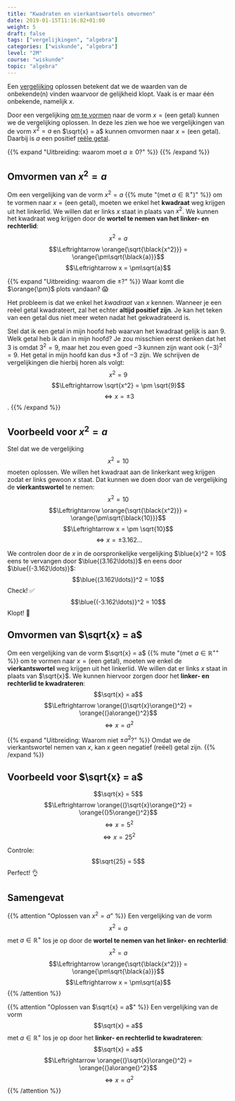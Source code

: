 ```yaml
---
title: "Kwadraten en vierkantswortels omvormen"
date: 2019-01-15T11:16:02+01:00
weight: 5
draft: false
tags: ["vergelijkingen", "algebra"]
categories: ["wiskunde", "algebra"]
level: "2M"
course: "wiskunde"
topic: "algebra"
---
```

Een [vergelijking](../intro) oplossen betekent dat we de waarden van de onbekende(n) vinden waarvoor de gelijkheid klopt. Vaak is er maar één onbekende, namelijk $x$.

Door een vergelijking [om te vormen](../omvormen) naar de vorm 
$x = \text{(een getal)}$
kunnen we de vergelijking oplossen. In deze les zien we hoe we vergelijkingen van de vorm $x^2 = a$ en $\sqrt{x} = a$ kunnen omvormen naar $x = \text{(een getal)}$. Daarbij is $a$ een positief [reële getal](../../verzamelingen/reele_getallen).

{{% expand "Uitbreiding: waarom moet $a\geq 0$?" %}}
{{% /expand %}}

## Omvormen van $x^2 = a$
Om een vergelijking van de vorm $x^2 = a$ {{% mute "(met $a \in \mathbb{R}^+$)" %}} om te vormen naar $x = \text{(een getal)}$, moeten we enkel het **kwadraat** weg krijgen uit het linkerlid. We willen dat er links $x$ staat in plaats van $x^2$. We kunnen het kwadraat weg krijgen door de **wortel te nemen van het linker- en rechterlid**:
$$x^2 = a$$
$$\Leftrightarrow \orange{\sqrt{\black{x^2}}} = \orange{\pm\sqrt{\black{a}}}$$
$$\Leftrightarrow x = \pm\sqrt{a}$$

{{% expand "Uitbreiding: waarom die $\pm$?" %}}
Waar komt die $\orange{\pm}$ plots vandaan? :scream:

Het probleem is dat we enkel het *kwadraat* van $x$ kennen. Wanneer je een reëel getal kwadrateert, zal het echter **altijd positief zijn**. Je kan het teken van een getal dus niet meer weten nadat het gekwadrateerd is.

Stel dat ik een getal in mijn hoofd heb waarvan het kwadraat gelijk is aan $9$. Welk getal heb ik dan in mijn hoofd? Je zou misschien eerst denken dat het $3$ is omdat $3^2 = 9$, maar het zou even goed $-3$ kunnen zijn want ook $(-3)^2=9$. Het getal in mijn hoofd kan dus $+3$ of $-3$ zijn. We schrijven de vergelijkingen die hierbij horen als volgt:
$$x^2 = 9$$
$$\Leftrightarrow \sqrt{x^2} = \pm \sqrt{9}$$
$$\Leftrightarrow x=\pm 3$$.
{{% /expand %}}


## Voorbeeld voor $x^2 = a$
Stel dat we de vergelijking
$$x^2 = 10$$
moeten oplossen. We willen het kwadraat aan de linkerkant weg krijgen zodat er links gewoon $x$ staat. Dat kunnen we doen door van de vergelijking de **vierkantswortel** te nemen:
$$x^2 = 10$$
$$\Leftrightarrow \orange{\sqrt{\black{x^2}}} = \orange{\pm\sqrt{\black{10}}}$$
$$\Leftrightarrow x = \pm \sqrt{10}$$
$$\Leftrightarrow x = \pm 3.162\ldots$$


We controlen door de $x$ in de oorspronkelijke vergelijking $\blue{x}^2 = 10$ eens te vervangen door $\blue{(3.162\ldots)}$ en eens door $\blue{(-3.162\ldots)}$:
$$\blue{(3.162\ldots)}^2 = 10$$ Check! :white_check_mark:
$$\blue{(-3.162\ldots)}^2 = 10$$
Klopt! :facepunch:

## Omvormen van $\sqrt{x} = a$
Om een vergelijking van de vorm $\sqrt{x} = a$ {{% mute "(met $a \in \mathbb{R}^+$" %}} om te vormen naar $x = \text{(een getal)}$, moeten we enkel de **vierkantswortel** weg krijgen uit het linkerlid. We willen dat er links $x$ staat in plaats van $\sqrt{x}$. We kunnen hiervoor zorgen door het **linker- en rechterlid te kwadrateren**:
$$\sqrt{x} = a$$
$$\Leftrightarrow \orange{(}\sqrt{x}\orange{)^2} = \orange{(}a\orange{)^2}$$
$$\Leftrightarrow x = a^2$$

{{% expand "Uitbreiding: Waarom niet $\pm a^2$?" %}}
Omdat we de vierkantswortel nemen van $x$, kan $x$ geen negatief (reëel) getal zijn.
{{% /expand %}}

## Voorbeeld voor $\sqrt{x} = a$
$$\sqrt{x} = 5$$
$$\Leftrightarrow \orange{(}\sqrt{x}\orange{)^2} = \orange{(}5\orange{)^2}$$
$$\Leftrightarrow x = 5^2$$
$$\Leftrightarrow x = 25^2$$

Controle:
$$\sqrt{25} = 5$$
Perfect! :ok_hand:
## Samengevat
{{% attention "Oplossen van $x^2 = a$" %}}
Een vergelijking van de vorm
$$x^2 = a$$
met $a \in \mathbb{R}^+$ los je op door de **wortel te nemen van het linker- en rechterlid**:
$$x^2 = a$$
$$\Leftrightarrow \orange{\sqrt{\black{x^2}}} = \orange{\pm\sqrt{\black{a}}}$$
$$\Leftrightarrow x = \pm\sqrt{a}$$
{{% /attention %}}

{{% attention "Oplossen van $\sqrt{x} = a$" %}}
Een vergelijking van de vorm
$$\sqrt{x} = a$$
met $a \in \mathbb{R}^+$ los je op door het **linker- en rechterlid te kwadrateren**:
$$\sqrt{x} = a$$
$$\Leftrightarrow \orange{(}\sqrt{x}\orange{)^2} = \orange{(}a\orange{)^2}$$
$$\Leftrightarrow x = a^2$$
{{% /attention %}}